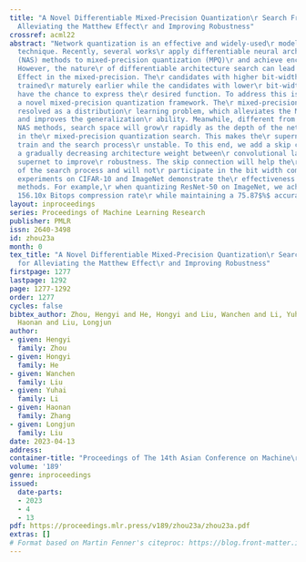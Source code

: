 ```yaml
---
title: "A Novel Differentiable Mixed-Precision Quantization\r Search Framework for
  Alleviating the Matthew Effect\r and Improving Robustness"
crossref: acml22
abstract: "Network quantization is an effective and widely-used\r model compression
  technique. Recently, several works\r apply differentiable neural architectural search\r
  (NAS) methods to mixed-precision quantization (MPQ)\r and achieve encouraging results.
  However, the nature\r of differentiable architecture search can lead to\r the Matthew
  Effect in the mixed-precision. The\r candidates with higher bit-widths would be
  trained\r maturely earlier while the candidates with lower\r bit-widths may never
  have the chance to express the\r desired function. To address this issue, we propose\r
  a novel mixed-precision quantization framework. The\r mixed-precision search is
  resolved as a distribution\r learning problem, which alleviates the Matthew\r effect
  and improves the generalization\r ability. Meanwhile, different from generic\r differentiable
  NAS methods, search space will grow\r rapidly as the depth of the network increases
  in the\r mixed-precision quantization search. This makes the\r supernet harder to
  train and the search process\r unstable. To this end, we add a skip connection with\r
  a gradually decreasing architecture weight between\r convolutional layers in the
  supernet to improve\r robustness. The skip connection will help the\r optimization
  of the search process and will not\r participate in the bit width competition. Extensive\r
  experiments on CIFAR-10 and ImageNet demonstrate the\r effectiveness of the proposed
  methods. For example,\r when quantizing ResNet-50 on ImageNet, we achieve a\r state-of-the-art
  156.10x Bitops compression rate\r while maintaining a 75.87$%$ accuracy."
layout: inproceedings
series: Proceedings of Machine Learning Research
publisher: PMLR
issn: 2640-3498
id: zhou23a
month: 0
tex_title: "A Novel Differentiable Mixed-Precision Quantization\r Search Framework
  for Alleviating the Matthew Effect\r and Improving Robustness"
firstpage: 1277
lastpage: 1292
page: 1277-1292
order: 1277
cycles: false
bibtex_author: Zhou, Hengyi and He, Hongyi and Liu, Wanchen and Li, Yuhai and Zhang,
  Haonan and Liu, Longjun
author:
- given: Hengyi
  family: Zhou
- given: Hongyi
  family: He
- given: Wanchen
  family: Liu
- given: Yuhai
  family: Li
- given: Haonan
  family: Zhang
- given: Longjun
  family: Liu
date: 2023-04-13
address:
container-title: "Proceedings of The 14th Asian Conference on Machine\r Learning"
volume: '189'
genre: inproceedings
issued:
  date-parts:
  - 2023
  - 4
  - 13
pdf: https://proceedings.mlr.press/v189/zhou23a/zhou23a.pdf
extras: []
# Format based on Martin Fenner's citeproc: https://blog.front-matter.io/posts/citeproc-yaml-for-bibliographies/
---
```

